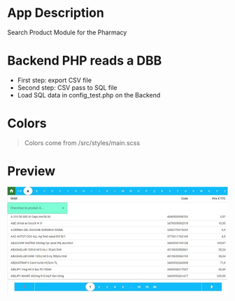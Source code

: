 # App Description

Search Product Module for the Pharmacy

# Backend PHP reads a DBB

- First step: export CSV file
- Second step: CSV pass to SQL file
- Load SQL data in config_test.php on the Backend

# Colors

> Colors come from /src/styles/main.scss

# Preview

![alt text](stock.jpg)
